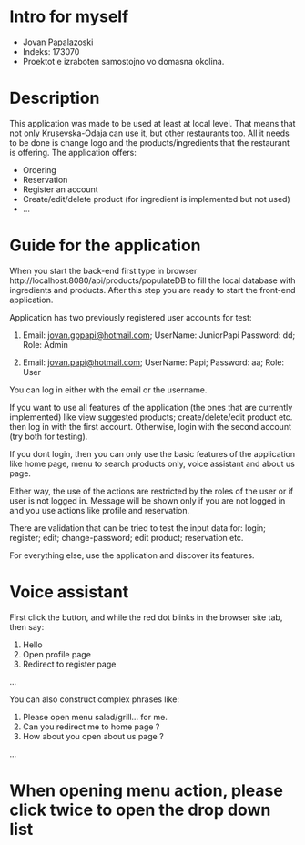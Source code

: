 # Intro for myself

* Jovan Papalazoski
* Indeks: 173070
* Proektot e izraboten samostojno vo domasna okolina.

# Description
This application was made to be used at least at local level. That means that not only Krusevska-Odaja can use it, but other 
restaurants too. All it needs to be done is change logo and the products/ingredients that the restaurant is offering.
The application offers: 
* Ordering
* Reservation
* Register an account 
* Create/edit/delete product (for ingredient is implemented but not used)
* ...

# Guide for the application
When you start the back-end first type in browser http://localhost:8080/api/products/populateDB
to fill the local database with ingredients and products. After this step you are ready to start the front-end application.

Application has two previously registered user accounts for test:

1. Email: jovan.gppapi@hotmail.com; UserName: JuniorPapi Password: dd; Role: Admin

2. Email: jovan.papi@hotmail.com; UserName: Papi; Password: aa; Role: User

You can log in either with the email or the username.

If you want to use all features of the application (the ones that are currently implemented) like view suggested products; create/delete/edit product etc. then log in with the first account. Otherwise, login with the second account (try both for testing).

If you dont login, then you can only use the basic features of the application like home page, menu to search products only, voice assistant and about us page.

Either way, the use of the actions are restricted by the roles of the user or if user is not logged in. Message will be shown only if you are not logged in and you use actions like profile and reservation.

There are validation that can be tried to test the input data for: login; register; edit; change-password; edit product; reservation etc.

For everything else, use the application and discover its features.

# Voice assistant

First click the button, and while the red dot blinks in the browser site tab, then say:

1. Hello
2. Open profile page
3. Redirect to register page

...

You can also construct complex phrases like:

1. Please open menu salad/grill... for me.
2. Can you redirect me to home page ?
3. How about you open about us page ?

...

# When opening menu action, please click twice to open the drop down list
